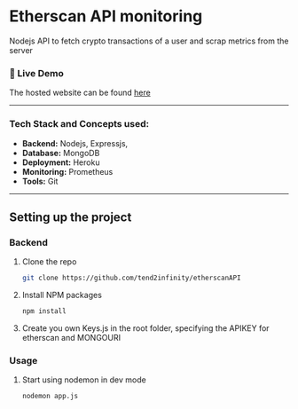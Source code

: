 # Etherscan API monitoring
Nodejs API to fetch crypto transactions of a user and scrap metrics from the server
### 🔗 Live Demo
The hosted website can be found [here](https://instafam12.herokuapp.com/) 

***
### Tech Stack and Concepts used:

* __Backend:__ Nodejs, Expressjs,
* __Database:__ MongoDB
* __Deployment:__ Heroku
* __Monitoring:__ Prometheus
* __Tools:__ Git
***

## Setting up the project
### Backend

1. Clone the repo

   ```sh
   git clone https://github.com/tend2infinity/etherscanAPI
   ```
2. Install NPM packages

   ```sh
   npm install
   ```
3. Create you own Keys.js in the root folder, specifying the APIKEY for etherscan and MONGOURI

### Usage

1.  Start using nodemon in dev mode

    ```sh 
    nodemon app.js
    ```
